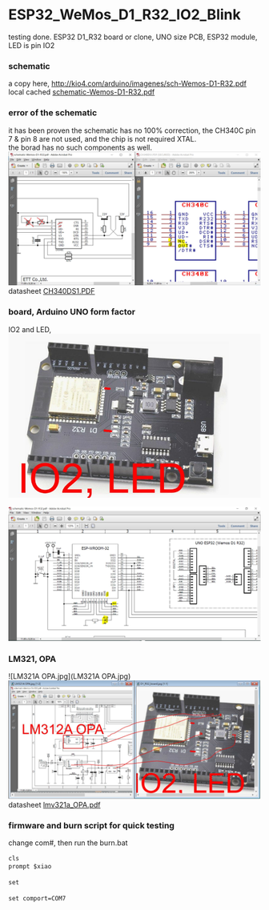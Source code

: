 # ESP32_WeMos_D1_R32_IO2_Blink
testing done. ESP32 D1_R32 board or clone, UNO size PCB, ESP32 module, LED is pin IO2

### schematic
a copy here, http://kio4.com/arduino/imagenes/sch-Wemos-D1-R32.pdf  
local cached [schematic-Wemos-D1-R32.pdf](schematic-Wemos-D1-R32.pdf)  

### error of the schematic  
it has been proven the schematic has no 100% correction, the CH340C pin 7 & pin 8 are not used, and the chip is not required XTAL.  
the borad has no such components as well.  
![CH340C_pin7_8.JPG](CH340C_pin7_8.JPG)  
datasheet [CH340DS1.PDF](CH340DS1.PDF)  

### board, Arduino UNO form factor
IO2 and LED,  
![D1_R32_board.jpg](D1_R32_board.jpg)  

![D1_R32_sch_LED_pin.jpg](D1_R32_sch_LED_pin.jpg)  

### LM321, OPA
![LM321A OPA.jpg](LM321A OPA.jpg)  
![LM321.JPG](LM321.JPG)  
datasheet [lmv321a_OPA.pdf](lmv321a_OPA.pdf)  

### firmware and burn script for quick testing
change com#, then run the burn.bat

```
cls
prompt $xiao

set 

set comport=COM7
```
